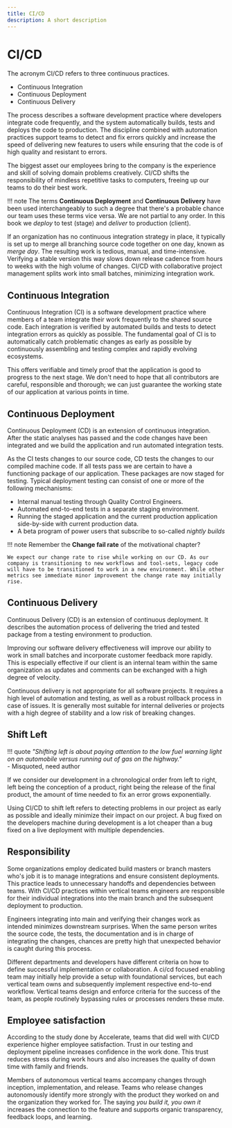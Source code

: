 ```yaml
---
title: CI/CD
description: A short description
---
```


# CI/CD

The acronym CI/CD refers to three continuous practices.

- Continuous Integration
- Continuous Deployment
- Continuous Delivery

The process describes a software development practice where developers integrate code frequently, and the system automatically builds, tests and deploys the code to production. The discipline combined with automation practices support teams to detect and fix errors quickly and increase the speed of delivering new features to users while ensuring that the code is of high quality and resistant to errors.

The biggest asset our employees bring to the company is the experience and skill of solving domain problems creatively. CI/CD shifts the responsibility of mindless repetitive tasks to computers, freeing up our teams to do their best work. 

!!! note
    The terms **Continuous Deployment** and **Continuous Delivery** have been used interchangeably to such a degree that there's a probable chance our team uses these terms vice versa. We are not partial to any order. In this book we *deploy* to test (stage) and *deliver* to production (client).

If an organization has no continuous integration strategy in place, it typically is set up to merge all branching source code together on one day, known as *merge day*. The resulting work is tedious, manual, and time-intensive. Verifying a stable version this way slows down release cadence from hours to weeks with the high volume of changes. CI/CD with collaborative project management splits work into small batches, minimizing integration work.

## Continuous Integration

Continuous Integration (CI) is a software development practice where members of a team integrate their work frequently to the shared source code. Each integration is verified by automated builds and tests to detect integration errors as quickly as possible. The fundamental goal of CI is to automatically catch problematic changes as <!-- vale write-good.Weasel = NO -->early<!-- vale write-good.Weasel = YES --> as possible by continuously assembling and testing complex and rapidly evolving ecosystems.

This offers verifiable and <!-- vale write-good.Weasel = NO -->timely<!-- vale write-good.Weasel = YES --> proof that the application is good to progress to the next stage. We don't need to hope that all contributors are careful, responsible and thorough; we can just guarantee the working state of our application at various points in time.

## Continuous Deployment

Continuous Deployment (CD) is an extension of continuous integration. After the static analyses has passed and the code changes have been integrated and we build the application and run automated integration tests.

As the CI tests changes to our source code, CD tests the changes to our compiled machine code. If all tests pass we are certain to have a functioning package of our application. These packages are now staged for testing. Typical deployment testing can consist of one or more of the following mechanisms:

- Internal manual testing through Quality Control Engineers.
- Automated end-to-end tests in a separate staging environment.
- Running the staged application and the current production application side-by-side with current production data.
- A beta program of power users that subscribe to so-called *nightly builds*

!!! note
    Remember the **Change fail rate** of the motivational chapter?

    We expect our change rate to rise while working on our CD. As our company is transitioning to new workflows and tool-sets, legacy code will have to be transitioned to work in a new environment. While other metrics see immediate minor improvement the change rate may initially rise.

## Continuous Delivery

Continuous Delivery (CD) is an extension of continuous deployment. It describes the automation process of delivering the tried and tested package from a testing environment to production.

Improving our software delivery effectiveness will improve our ability to work in small batches and incorporate customer feedback more rapidly. This is <!-- vale write-good.Weasel = NO -->especially<!-- vale write-good.Weasel = YES --> effective if our client is an internal team within the same organization as updates and comments can be exchanged with a high degree of velocity.

Continuous delivery is not appropriate for all software projects. It requires a high level of automation and testing, as well as a robust rollback process in case of issues. It is generally most suitable for internal deliveries or projects with a high degree of stability and a low risk of breaking changes.

## Shift Left

!!! quote
    *"Shifting left is about paying attention to the low fuel warning light on an automobile versus running out of gas on the highway."*  
    - Misquoted, need author

If we consider our development in a chronological order from left to right, left being the conception of a product, right being the release of the final product, the amount of time needed to fix an error grows exponentially.

Using CI/CD to shift left refers to detecting problems in our project as <!-- vale write-good.Weasel = NO -->early<!-- vale write-good.Weasel = YES --> as possible and ideally minimize their impact on our project. A bug fixed on the developers machine during development is a lot cheaper than a bug fixed on a live deployment with multiple dependencies.

## Responsibility

<!-- vale alex.Race = NO -->
<!-- build masters branch masters -->
Some organizations employ dedicated build masters or branch masters who's job it is to manage integrations and ensure consistent deployments. This practice leads to unnecessary handoffs and dependencies between teams. With CI/CD practices within vertical teams engineers are responsible for their individual integrations into the main branch and the subsequent deployment to production.
<!-- vale alex.Race = YES -->

Engineers integrating into main and verifying their changes work as intended minimizes downstream surprises. When the same person writes the source code, the tests, the documentation and is in charge of integrating the changes, chances are pretty high that unexpected behavior is caught during this process.

Different departments and developers have different criteria on how to define successful implementation or collaboration. A ci/cd focused enabling team may initially help provide a setup with foundational services, but each vertical team owns and subsequently implement respective end-to-end workflow. Vertical teams design and enforce criteria for the success of the team, as people routinely bypassing rules or processes renders these mute.

## Employee satisfaction

According to the study done by Accelerate, teams that did well with CI/CD experience higher employee satisfaction. Trust in our testing and deployment pipeline increases confidence in the work done. This trust reduces stress during work hours and also increases the quality of down time with family and friends.

<!-- vale Vale.Avoid = NO -->
<!-- you build it, you own it -->
Members of autonomous vertical teams accompany changes through inception, implementation, and release. Teams who release changes autonomously identify more strongly with the product they worked on and the organization they worked for. The saying *you build it, you own it* increases the connection to the feature and supports organic transparency, feedback loops, and learning.
<!-- vale Vale.Avoid = YES -->
